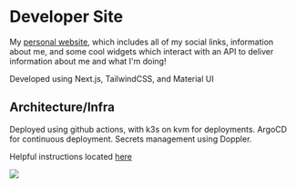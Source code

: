 # Developer Site

My [personal website](https://jaydenpyles.dev), which includes all of my social links, information about me, and some cool widgets which interact with an API to deliver information about me and what I'm doing!

Developed using Next.js, TailwindCSS, and Material UI

## Architecture/Infra

Deployed using github actions, with k3s on kvm for deployments. ArgoCD for continuous deployment. Secrets management using Doppler.

Helpful instructions located [here](https://storm-channel-b5f.notion.site/Rebuilding-the-KVM-cluster-112e14d424af802f8756ea67774e0385?pvs=4)

<img src="https://github.com/jaypyles/Developer-Site/docs/pipeline.png">
